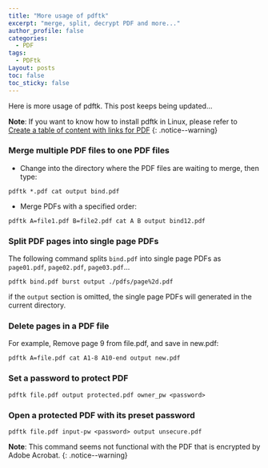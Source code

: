 ```yaml
---
title: "More usage of pdftk"
excerpt: "merge, split, decrypt PDF and more..."
author_profile: false
categories:
  - PDF
tags:
  - PDFtk
Layout: posts
toc: false
toc_sticky: false
--- 
```

Here is more usage of pdftk. This post keeps being updated...

**Note**: If you want to know how to install pdftk in Linux, please refer to
[Create a table of content with links for PDF](https://cleanpages.github.io/pdf/add-pdf-table-of-content/)
{: .notice--warning}

### Merge multiple PDF files to one PDF files
* Change into the directory where the PDF files are waiting to merge, then type:
```
pdftk *.pdf cat output bind.pdf
```
* Merge PDFs with a specified order:
```
pdftk A=file1.pdf B=file2.pdf cat A B output bind12.pdf
```

### Split PDF pages into single page PDFs
The following command splits `bind.pdf` into single page PDFs as `page01.pdf`, `page02.pdf`, `page03.pdf`...
```
pdftk bind.pdf burst output ./pdfs/page%2d.pdf
```
if the `output` section is omitted, the single page PDFs will generated in the current directory.

### Delete pages in a PDF file
For example, Remove page 9 from file.pdf, and save in new.pdf:
```
pdftk A=file.pdf cat A1-8 A10-end output new.pdf
```
### Set a password to protect PDF
```
pdftk file.pdf output protected.pdf owner_pw <password>
```

### Open a protected PDF with its preset password
```
pdftk file.pdf input-pw <password> output unsecure.pdf
```
**Note**: This command seems not functional with the PDF that is encrypted by Adobe Acrobat.
{: .notice--warning}





